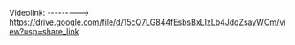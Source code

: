 Videolink: ---------> https://drive.google.com/file/d/15cQ7LG844fEsbsBxLIzLb4JdqZsayWOm/view?usp=share_link